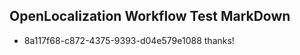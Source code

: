 ## OpenLocalization Workflow Test MarkDown
* 8a117f68-c872-4375-9393-d04e579e1088 
thanks!<!--HONumber=Mar16_HO2-->
